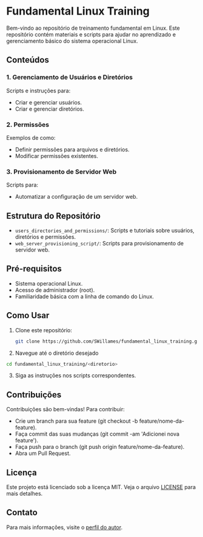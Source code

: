 # Fundamental Linux Training

Bem-vindo ao repositório de treinamento fundamental em Linux. Este repositório contém materiais e scripts para ajudar no aprendizado e gerenciamento básico do sistema operacional Linux.

## Conteúdos

### 1. Gerenciamento de Usuários e Diretórios
Scripts e instruções para:
- Criar e gerenciar usuários.
- Criar e gerenciar diretórios.

### 2. Permissões
Exemplos de como:
- Definir permissões para arquivos e diretórios.
- Modificar permissões existentes.

### 3. Provisionamento de Servidor Web
Scripts para:
- Automatizar a configuração de um servidor web.

## Estrutura do Repositório

- `users_directories_and_permissions/`: Scripts e tutoriais sobre usuários, diretórios e permissões.
- `web_server_provisioning_script/`: Scripts para provisionamento de servidor web.

## Pré-requisitos

- Sistema operacional Linux.
- Acesso de administrador (root).
- Familiaridade básica com a linha de comando do Linux.

## Como Usar

1. Clone este repositório:
   ```bash
   git clone https://github.com/SWillames/fundamental_linux_training.git
   ```
2. Navegue até o diretório desejado
  ``` bash
  cd fundamental_linux_training/<diretorio>
  ```
3. Siga as instruções nos scripts correspondentes.

## Contribuições
Contribuições são bem-vindas! Para contribuir:

- Crie um branch para sua feature (git checkout -b feature/nome-da-feature).
- Faça commit das suas mudanças (git commit -am 'Adicionei nova feature').
- Faça push para o branch (git push origin feature/nome-da-feature).
- Abra um Pull Request.

## Licença
Este projeto está licenciado sob a licença MIT. Veja o arquivo [LICENSE](https://choosealicense.com/licenses/mit/) para mais detalhes.

## Contato
Para mais informações, visite o [perfil do autor](https://www.linkedin.com/in/sergiowillames/).
